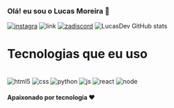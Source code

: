 
### Olá! eu sou o Lucas Moreira 🤙

[![instagra](https://img.shields.io/badge/Instagram-E4405F?style=for-the-badge&logo=instagram&logoColor=white)](https://www.instagram.com/lkznx._7)
![link](https://img.shields.io/badge/LinkedIn-0077B5?style=for-the-badge&logo=linkedin&logoColor=white)
[![zadiscord](https://img.shields.io/badge/Discord-7289DA?style=for-the-badge&logo=discord&logoColor=white)](discordapp.com/users/1278313784624152670)
![LucasDev GitHub stats](https://github-readme-stats.vercel.app/api?username=lkznxdev&show_icons=true&theme=dark)

# Tecnologias que eu uso
<div style="display: inline_block"><br/>
  <img align="center" alt="html5" src="https://img.shields.io/badge/HTML5-E34F26?style=for-the-badge&logo=html5&logoColor=white" />
   <img align="center" alt="css" src="https://img.shields.io/badge/CSS3-1572B6?style=for-the-badge&logo=css3&logoColor=white" />
<img align="center" alt="python" src="https://img.shields.io/badge/Python-14354C?style=for-the-badge&logo=python&logoColor=white" />
<img align="center" alt="js" src="https://img.shields.io/badge/JavaScript-323330?style=for-the-badge&logo=javascript&logoColor=F7DF1E" />
<img align="center" alt="react" src="https://img.shields.io/badge/React-20232A?style=for-the-badge&logo=react&logoColor=61DAFB" />
<img align="center" alt="node" src="https://img.shields.io/badge/Node.js-43853D?style=for-the-badge&logo=node.js&logoColor=white" />

#### Apaixonado por tecnologia ❤️
</div>

